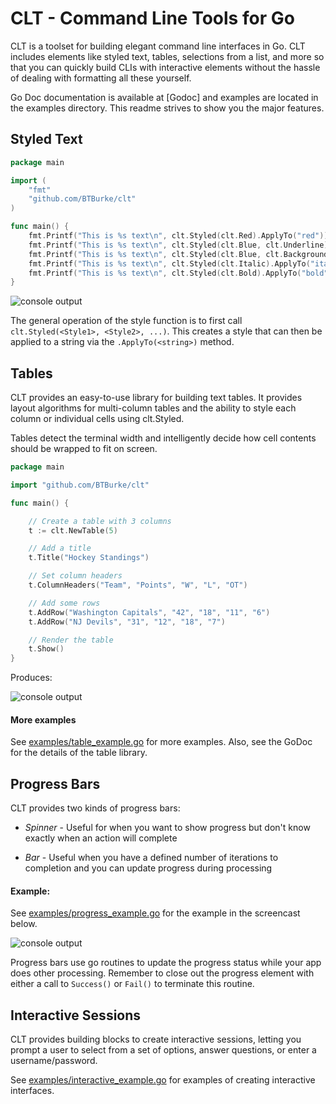 CLT - Command Line Tools for Go
===
CLT is a toolset for building elegant command line interfaces in Go.  CLT includes elements like styled text, tables, selections from a list, and more so that you can quickly build CLIs with interactive elements without the hassle of dealing with formatting all these yourself.

Go Doc documentation is available at [Godoc] and examples are located in the examples directory.  This readme strives to show you the major features.

## Styled Text
```go
package main

import (
	"fmt"
	"github.com/BTBurke/clt"
)

func main() {
	fmt.Printf("This is %s text\n", clt.Styled(clt.Red).ApplyTo("red"))
	fmt.Printf("This is %s text\n", clt.Styled(clt.Blue, clt.Underline).ApplyTo("blue and underlined"))
	fmt.Printf("This is %s text\n", clt.Styled(clt.Blue, clt.Background(clt.White)).ApplyTo("blue on a white background"))
	fmt.Printf("This is %s text\n", clt.Styled(clt.Italic).ApplyTo("italic"))
	fmt.Printf("This is %s text\n", clt.Styled(clt.Bold).ApplyTo("bold"))
}
```
![console output](https://s3.amazonaws.com/btburke-github/styles_example.png)

The general operation of the style function is to first call `clt.Styled(<Style1>, <Style2>, ...)`.  This creates a style that can then be applied to a string via the `.ApplyTo(<string>)` method.

## Tables

CLT provides an easy-to-use library for building text tables.  It provides layout algorithms for multi-column tables and the ability to style each column or individual cells using clt.Styled.

Tables detect the terminal width and intelligently decide how cell contents should be wrapped to fit on screen.
```go
package main

import "github.com/BTBurke/clt"

func main() {

	// Create a table with 3 columns
	t := clt.NewTable(5)

	// Add a title
	t.Title("Hockey Standings")

	// Set column headers
	t.ColumnHeaders("Team", "Points", "W", "L", "OT")

	// Add some rows
	t.AddRow("Washington Capitals", "42", "18", "11", "6")
	t.AddRow("NJ Devils", "31", "12", "18", "7")

	// Render the table
	t.Show()
}
```

Produces:

![console output](https://s3.amazonaws.com/btburke-github/simple-table.png)

#### More examples
See [examples/table_example.go](https://github.com/BTBurke/clt/blob/master/examples/table_example.go) for more examples.  Also, see the GoDoc for the details of the table library.

## Progress Bars

CLT provides two kinds of progress bars:

* *Spinner* - Useful for when you want to show progress but don't know exactly when an action will complete

* *Bar* - Useful when you have a defined number of iterations to completion and you can update progress during processing

#### Example:  

See [examples/progress_example.go](https://github.com/BTBurke/clt/blob/master/examples/progress_example.go) for the example in the screencast below.

![console output](https://s3.amazonaws.com/btburke-github/progress-ex.gif)

Progress bars use go routines to update the progress status while your app does other processing.  Remember to close out the progress element with either a call to `Success()` or `Fail()` to terminate this routine.

## Interactive Sessions

CLT provides building blocks to create interactive sessions, letting you prompt a user to select from a set of options, answer questions, or enter a username/password.

See [examples/interactive_example.go](https://github.com/BTBurke/clt/blob/master/examples/progress_example.go) for examples of creating interactive interfaces.



